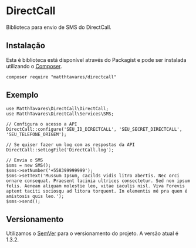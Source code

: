 # DirectCall
Biblioteca para envio de SMS do DirectCall.

## Instalação
Esta é biblioteca está disponível através do Packagist e pode ser instalada utilizando o [Composer](https://getcomposer.org/).
```
composer require "matthtavares/directcall"
```

## Exemplo
```
use MatthTavares\DirectCall\DirectCall;
use MatthTavares\DirectCall\Services\SMS;

// Configura o acesso a API
DirectCall::configure('SEU_ID_DIRECTCALL', 'SEU_SECRET_DIRECTCALL', 'SEU_TELEFONE_ORIGEM');

// Se quiser fazer um log com as respostas da API
DirectCall::setLogFile('DirectCall.log');

// Envia o SMS
$sms = new SMS();
$sms->setNumber('+558399999999');
$sms->setText('Mussum Ipsum, cacilds vidis litro abertis. Nec orci ornare consequat. Praesent lacinia ultrices consectetur. Sed non ipsum felis. Aenean aliquam molestie leo, vitae iaculis nisl. Viva Forevis aptent taciti sociosqu ad litora torquent. In elementis mé pra quem é amistosis quis leo.');
$sms->send();
```

## Versionamento
Utilizamos o [SemVer](https://semver.org/lang/pt-BR/) para o versionamento do projeto. A versão atual é 1.3.2.